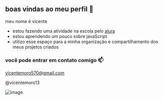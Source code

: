 ## boas vindas ao meu perfil 🤙

meu nome é vicente 

- estou fazendo uma atividade na escola pelo [alura](https://www.alura.com.br)
- estou aprendendo um pouco sobre javaScript
- utilizo esse espaço para a minha organização e compartilhamento dos meus projetos criados

### você pode entrar em contato comigo 📫

vicentemoro570@gmail.com

@vicentemoro13

![image](https://github.com/Vicentestudante/Vicentestudante/assets/174021659/a794f0d7-80db-4fd0-9078-98cb295615c0)


